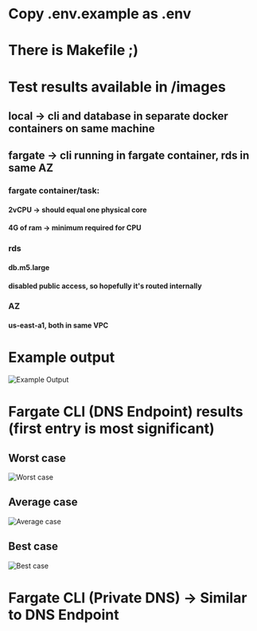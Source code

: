 # Copy .env.example as .env
# There is Makefile ;)
# Test results available in /images
## local -> cli and database in separate docker containers on same machine
## fargate -> cli running in fargate container, rds in same AZ
### fargate container/task:
#### 2vCPU -> should equal one physical core
#### 4G of ram -> minimum required for CPU
### rds
#### db.m5.large
#### disabled public access, so hopefully it's routed internally
### AZ
#### us-east-a1, both in same VPC
# Example output

![Example Output](images/local.png)

# Fargate CLI (DNS Endpoint) results (first entry is most significant)
## Worst case
![Worst case](images/dns_endpoint/worst_case.png)
## Average case
![Average case](images/dns_endpoint/average_case.png)
## Best case
![Best case](images/dns_endpoint/best_case.png)

# Fargate CLI (Private DNS) -> Similar to DNS Endpoint
